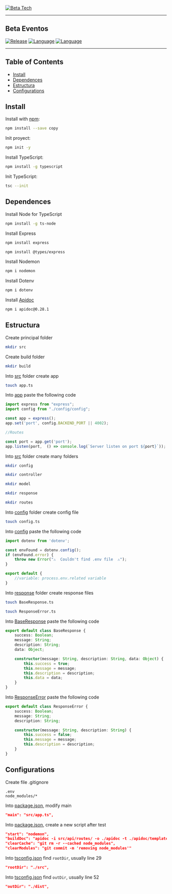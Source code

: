 [![Beta Tech](https://betasolutions.tech/assets/img/LogoBeta.png)]()
***
## Beta Eventos
[![Release](https://img.shields.io/badge/Platform-TypeScript-blue)]()
[![Language](https://img.shields.io/badge/Languaje-NodeJS-brightgreen)]()
[![Language](https://img.shields.io/badge/Command-npm-lightgrey)]()

***
## Table of Contents
- [Install](#install)
- [Dependences](#dependences)
- [Estructura](#estructura)
- [Configurations](#configurations)

## Install
Install with [npm](https://www.npmjs.com/):

```bash
npm install --save copy
```

Init proyect:

```bash
npm init -y
```

Install TypeScript:

```bash
npm install -g typescript
```

Init TypeScript:

```bash
tsc --init
```

## Dependences
Install Node for TypeScript
```bash
npm install -g ts-node
```

Install Express
```bash
npm install express
```
```bash
npm install @types/express
```

Install Nodemon
```bash
npm i nodemon
```

Install Dotenv
```bash
npm i dotenv
```

Install [Apidoc](https://www.npmjs.com/package/apidoc/v/0.28.1)
```bash
npm i apidoc@0.28.1
```

## Estructura
Create principal folder
```bash
mkdir src
```

Create build folder
```bash
mkdir build
```

Into [src](src) folder create app
```bash
touch app.ts
```
Into [app](src/app.ts) paste the following code
```ts
import express from "express";
import config from "./config/config";

const app = express();
app.set('port', config.BACKEND_PORT || 4002);

//Routes

const port = app.get('port');
app.listen(port,  () => console.log(`Server listen on port ${port}`));
```

Into [src](src) folder create many folders
```bash
mkdir config
```
```bash
mkdir controller
```
```bash
mkdir model
```
```bash
mkdir response
```
```bash
mkdir routes
```

Into [config](src/config) folder create config file
```bash
touch config.ts
```

Into [config](src/config/config.ts) paste the following code
```ts
import dotenv from 'dotenv';

const envFound = dotenv.config();
if (envFound.error) {
    throw new Error("⚠️  Couldn't find .env file  ⚠️");
}

export default {
    //variable: process.env.related variable
}
``` 

Into [response](src/response/) folder create response files
```bash
touch BaseResponse.ts
```
```bash
touch ResponseError.ts
```

Into [BaseResponse](src/response/BaseResponse.ts) paste the following code
```ts
export default class BaseResponse {
    success: Boolean;
    message: String;
    description: String;
    data: Object;

    constructor(message: String, description: String, data: Object) {
        this.success = true;
        this.message = message;
        this.description = description;
        this.data = data;
    }
}
```

Into [ResponseError](src/response/ResponseError.ts) paste the following code
```ts
export default class ResponseError {
    success: Boolean;
    message: String;
    description: String;

    constructor(message: String, description: String) {
        this.success = false;
        this.message = message;
        this.description = description;
    }
}
```

## Configurations
Create file .gitignore
```.gitignore
.env
node_modules/*
```

Into [package.json](package.json#L5), modify main
```json
"main": "src/app.ts",
```

Into [package.json](package.json#L7), create a new script after test
```json
"start": "nodemon",
"buildDoc": "apidoc -i src/api/routes/ -o ./apidoc -t ./apidoc/template",
"clearCache": "git rm -r --cached node_modules",
"clearModules": "git commit -m 'removing node_modules'"
```

Into [tsconfig.json](tsconfig.json#L29) find `rootDir`, usually line 29
```json
"rootDir": "./src",
```

Into [tsconfig.json](tsconfig.json#L52) find `outDir`, usually line 52
```json
"outDir": "./dist",
```